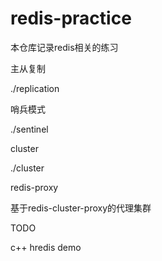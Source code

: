 # redis-practice
本仓库记录redis相关的练习

主从复制

./replication

哨兵模式

./sentinel

cluster

./cluster

redis-proxy

基于redis-cluster-proxy的代理集群

TODO

c++ hredis demo
